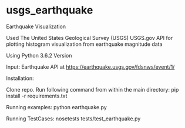 # usgs_earthquake

Earthquake Visualization

Used The United States Geological Survey (USGS) USGS.gov API for plotting histogram visualization from earthquake magnitude data

Using Python 3.6.2 Version

Input: Earthquake API at https://earthquake.usgs.gov/fdsnws/event/1/

Installation:

Clone repo.
Run following command from within the main directory:
pip install -r requirements.txt

Running examples:
python earthquake.py

Running TestCases:
nosetests tests/test_earthquake.py